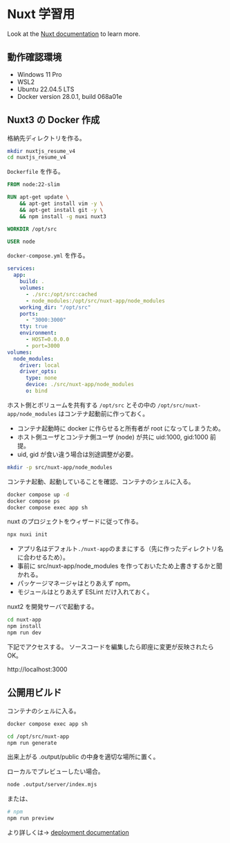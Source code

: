 # Nuxt 学習用

Look at the [Nuxt documentation](https://nuxt.com/docs/getting-started/introduction) to learn more.

## 動作確認環境

- Windows 11 Pro
- WSL2
- Ubuntu 22.04.5 LTS
- Docker version 28.0.1, build 068a01e

## Nuxt3 の Docker 作成

格納先ディレクトリを作る。

```bash
mkdir nuxtjs_resume_v4
cd nuxtjs_resume_v4
```

`Dockerfile` を作る。

```dockerfile
FROM node:22-slim

RUN apt-get update \
    && apt-get install vim -y \
    && apt-get install git -y \
    && npm install -g nuxi nuxt3

WORKDIR /opt/src

USER node
```

`docker-compose.yml` を作る。

```yaml
services:
  app:
    build: .
    volumes:
      - ./src:/opt/src:cached
      - node_modules:/opt/src/nuxt-app/node_modules
    working_dir: "/opt/src"
    ports:
      - "3000:3000"
    tty: true
    environment:
      - HOST=0.0.0.0
      - port=3000
volumes:
  node_modules:
    driver: local
    driver_opts:
      type: none
      device: ./src/nuxt-app/node_modules
      o: bind
```

ホスト側とボリュームを共有する `/opt/src` とその中の `/opt/src/nuxt-app/node_modules` はコンテナ起動前に作っておく。
- コンテナ起動時に docker に作らせると所有者が root になってしまうため。
- ホスト側ユーザとコンテナ側ユーザ (node) が共に uid:1000, gid:1000 前提。
- uid, gid が食い違う場合は別途調整が必要。

```bash
mkdir -p src/nuxt-app/node_modules
```

コンテナ起動、起動していることを確認、コンテナのシェルに入る。

```bash
docker compose up -d
docker compose ps
docker compose exec app sh
```

nuxt のプロジェクトをウィザードに従って作る。

```bash
npx nuxi init
```

- アプリ名はデフォルト`./nuxt-app`のままにする（先に作ったディレクトリ名に合わせるため）。
- 事前に src/nuxt-app/node_modules を作っておいたため上書きするかと聞かれる。
- パッケージマネージャはとりあえず npm。 
- モジュールはとりあえず ESLint だけ入れておく。

nuxt2 を開発サーバで起動する。

```bash
cd nuxt-app
npm install
npm run dev
```

下記でアクセスする。
ソースコードを編集したら即座に変更が反映されたら OK。

http://localhost:3000


## 公開用ビルド

コンテナのシェルに入る。

```bash
docker compose exec app sh
```

```bash
cd /opt/src/nuxt-app
npm run generate
```

出来上がる .output/public の中身を適切な場所に置く。


ローカルでプレビューしたい場合。

```bash
node .output/server/index.mjs 
```

または、

```bash
# npm
npm run preview
```

より詳しくは→ [deployment documentation](https://nuxt.com/docs/getting-started/deployment)

